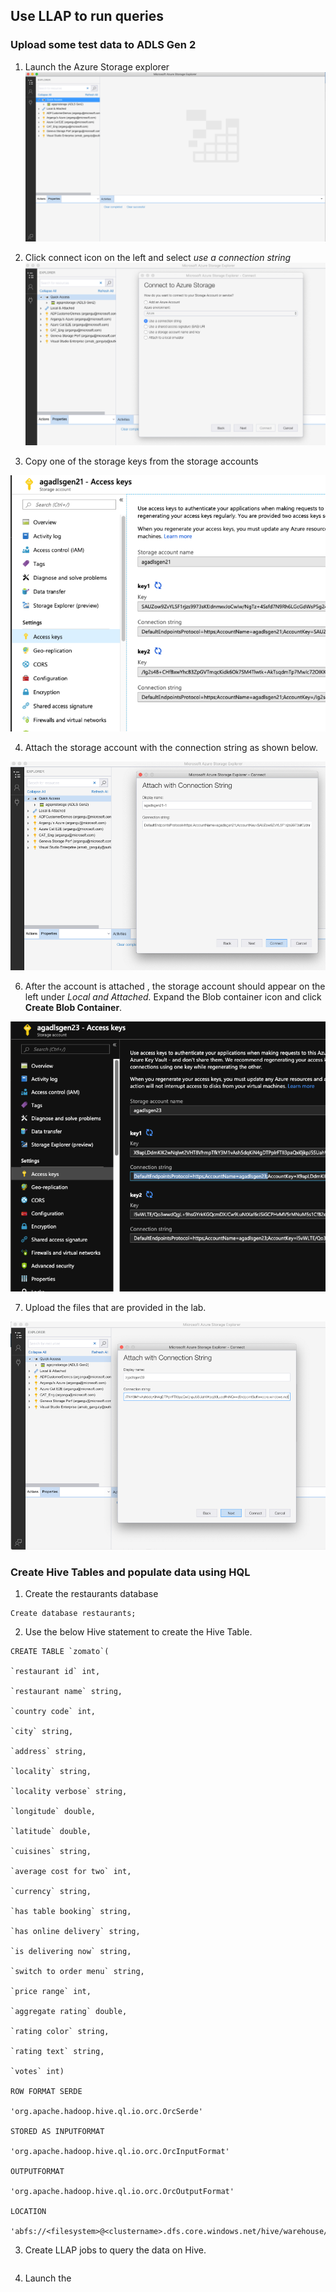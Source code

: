##  Use LLAP to run queries 

### Upload some test data to ADLS Gen 2

1. Launch the Azure Storage explorer 
![Create Azure Resource Group](https://github.com/arnabganguly/llap-hdinsight/blob/master/images/Picture14.png)
  
2. Click connect icon on the left and select *use a connection string*
![Create Azure Resource Group](https://github.com/arnabganguly/llap-hdinsight/blob/master/images/Picture15.png)

3. Copy one of the storage keys from the storage accounts

![Create Azure Resource Group](https://github.com/arnabganguly/llap-hdinsight/blob/master/images/Picture16.png)
 
4. Attach the storage account with the connection string as shown  below.

![Create Azure Resource Group](https://github.com/arnabganguly/llap-hdinsight/blob/master/images/Picture17.png)

6. After the account is attached , the storage account should appear on the left under *Local and Attached.* Expand the Blob container icon and click **Create Blob Container**. 

![Create Azure Resource Group](https://github.com/arnabganguly/llap-hdinsight/blob/master/images/Picture18.png)

7. Upload the files that are provided in the lab. 

![Create Azure Resource Group](https://github.com/arnabganguly/llap-hdinsight/blob/master/images/Picture19.png)

### Create Hive Tables and populate data using HQL

1. Create the restaurants database 

``` 
Create database restaurants; 
```

2. Use the below Hive statement to create the Hive Table. 

```
CREATE TABLE `zomato`(

`restaurant id` int,

`restaurant name` string,

`country code` int,

`city` string,

`address` string,

`locality` string,

`locality verbose` string,

`longitude` double,

`latitude` double,

`cuisines` string,

`average cost for two` int,

`currency` string,

`has table booking` string,

`has online delivery` string,

`is delivering now` string,

`switch to order menu` string,

`price range` int,

`aggregate rating` double,

`rating color` string,

`rating text` string,

`votes` int)

ROW FORMAT SERDE

'org.apache.hadoop.hive.ql.io.orc.OrcSerde'

STORED AS INPUTFORMAT

'org.apache.hadoop.hive.ql.io.orc.OrcInputFormat'

OUTPUTFORMAT

'org.apache.hadoop.hive.ql.io.orc.OrcOutputFormat'

LOCATION

'abfs://<filesystem>@<clustername>.dfs.core.windows.net/hive/warehouse/restaurants.db/zomato';
```

3. Create LLAP jobs to query the data on Hive. 
```
```

4. Launch the 
<!--stackedit_data:
eyJoaXN0b3J5IjpbMTQ1ODI0MDk2OCwtMTQ4OTI0OTAsNDgwND
Y0MzI2LDEwMDg5MTY4OCw0ODQyMDI1MTIsNTczNDAwNjAxLDIw
NDAyOTc2MjJdfQ==
-->